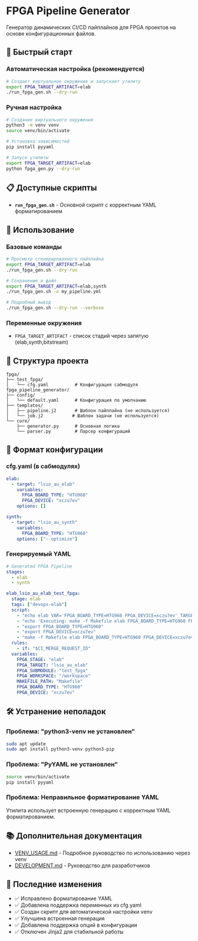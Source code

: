 # FPGA Pipeline Generator

Генератор динамических CI/CD пайплайнов для FPGA проектов на основе конфигурационных файлов.

## 🚀 Быстрый старт

### Автоматическая настройка (рекомендуется)

```bash
# Создает виртуальное окружение и запускает утилиту
export FPGA_TARGET_ARTIFACT=elab
./run_fpga_gen.sh --dry-run
```

### Ручная настройка

```bash
# Создание виртуального окружения
python3 -m venv venv
source venv/bin/activate

# Установка зависимостей
pip install pyyaml

# Запуск утилиты
export FPGA_TARGET_ARTIFACT=elab
python fpga_gen.py --dry-run
```

## 📋 Доступные скрипты

- **`run_fpga_gen.sh`** - Основной скрипт с корректным YAML форматированием

## 🔧 Использование

### Базовые команды

```bash
# Просмотр сгенерированного пайплайна
export FPGA_TARGET_ARTIFACT=elab
./run_fpga_gen.sh --dry-run

# Сохранение в файл
export FPGA_TARGET_ARTIFACT=elab,synth
./run_fpga_gen.sh -o my_pipeline.yml

# Подробный вывод
./run_fpga_gen.sh --dry-run --verbose
```

### Переменные окружения

- `FPGA_TARGET_ARTIFACT` - список стадий через запятую (elab,synth,bitstream)

## 📁 Структура проекта

```
fpga/
├── test_fpga/
│   └── cfg.yaml          # Конфигурация сабмодуля
fpga_pipeline_generator/
├── config/
│   └── default.yaml      # Конфигурация по умолчанию
├── templates/
│   ├── pipeline.j2       # Шаблон пайплайна (не используется)
│   └── job.j2           # Шаблон задачи (не используется)
└── core/
    ├── generator.py      # Основная логика
    └── parser.py         # Парсер конфигураций
```

## 📝 Формат конфигурации

### cfg.yaml (в сабмодулях)

```yaml
elab:
  - target: "lsio_au_elab"
    variables:
      FPGA_BOARD_TYPE: "HTG960"
      FPGA_DEVICE: "xczu7ev"
    options: []

synth:
  - target: "lsio_au_synth"
    variables:
      FPGA_BOARD_TYPE: "HTG960"
    options: ["--optimize"]
```

### Генерируемый YAML

```yaml
# Generated FPGA Pipeline
stages:
  - elab
  - synth

elab_lsio_au_elab_test_fpga:
  stage: elab
  tags: ["devops-elab"]
  script:
    - "echo elab VAR='FPGA_BOARD_TYPE=HTG960 FPGA_DEVICE=xczu7ev' TARGET='lsio_au_elab'"
    - "echo 'Executing: make -f Makefile elab FPGA_BOARD_TYPE=HTG960 FPGA_DEVICE=xczu7ev'"
    - "export FPGA_BOARD_TYPE=HTG960"
    - "export FPGA_DEVICE=xczu7ev"
    - "make -f Makefile elab FPGA_BOARD_TYPE=HTG960 FPGA_DEVICE=xczu7ev"
  rules:
    - if: "$CI_MERGE_REQUEST_ID"
  variables:
    FPGA_STAGE: "elab"
    FPGA_TARGET: "lsio_au_elab"
    FPGA_SUBMODULE: "test_fpga"
    FPGA_WORKSPACE: "/workspace"
    MAKEFILE_PATH: "Makefile"
    FPGA_BOARD_TYPE: "HTG960"
    FPGA_DEVICE: "xczu7ev"
```

## 🛠️ Устранение неполадок

### Проблема: "python3-venv не установлен"
```bash
sudo apt update
sudo apt install python3-venv python3-pip
```

### Проблема: "PyYAML не установлен"
```bash
source venv/bin/activate
pip install pyyaml
```

### Проблема: Неправильное форматирование YAML
Утилита использует встроенную генерацию с корректным YAML форматированием.

## 📚 Дополнительная документация

- [VENV_USAGE.md](VENV_USAGE.md) - Подробное руководство по использованию через venv
- [DEVELOPMENT.md](DEVELOPMENT.md) - Руководство для разработчиков

## 🔄 Последние изменения

- ✅ Исправлено форматирование YAML
- ✅ Добавлена поддержка переменных из cfg.yaml
- ✅ Создан скрипт для автоматической настройки venv
- ✅ Улучшена встроенная генерация
- ✅ Добавлена поддержка опций в конфигурации
- ✅ Отключен Jinja2 для стабильной работы